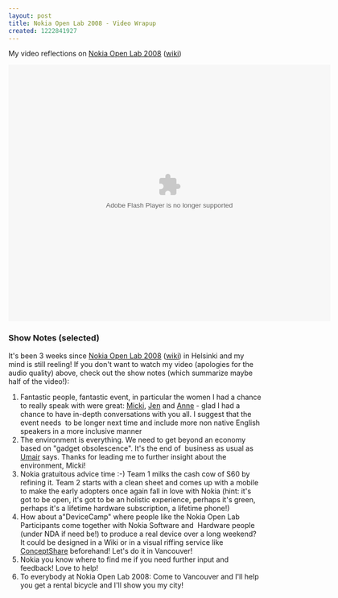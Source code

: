 ```yaml
---
layout: post
title: Nokia Open Lab 2008 - Video Wrapup
created: 1222841927
---
```

<p>My video reflections on <a href="http://events.nokia.com/openlab">Nokia Open Lab 2008</a> (<a href="http://womhelsinki08.pbwiki.com">wiki</a>)
</p>
<embed src="http://blip.tv/play/AdCxeYgb" type="application/x-shockwave-flash" width="640" height="510" allowscriptaccess="always" allowfullscreen="true"></embed> 

<h3>Show Notes (selected)</h3>
<p>
It's been 3 weeks since <a href="http://events.nokia.com/openlab">Nokia Open Lab 2008</a> (<a href="http://womhelsinki08.pbwiki.com">wiki</a>) in Helsinki and my mind is still reeling! If you don't want to watch my video (apologies for the audio quality) above, check out the show notes (which summarize maybe half of the video!):
</p>
<ol>
	<li>Fantastic people, fantastic event, in particular the women I had a chance to really speak with were great: <a href="http://www.mickipedia.com/">Micki</a>, <a href="http://www.blackphoebe.com/msjen/">Jen</a> and <a href="http://writerscabal.com/default.aspx">Anne</a> - glad I had a chance to have in-depth conversations with you all. I suggest that the event needs  to be longer next time and include more non native English speakers in a more inclusive manner </li>
	<li>The environment is everything. We need to get beyond an economy based on &quot;gadget obsolescence&quot;. It's the end of  business as usual as <a href="http://www.bubblegeneration.com/">Umair</a> says. Thanks for leading me to further insight about the environment, Micki!</li>
	<li>Nokia gratuitous advice time :-) Team 1 milks the cash cow of S60 by refining it. Team 2 starts with a clean sheet and comes up with a mobile to make the early adopters once again fall in love with Nokia (hint: it's got to be open, it's got to be an holistic experience, perhaps it's green, perhaps it's a lifetime hardware subscription, a lifetime phone!)</li>
	<li>How about a&quot;DeviceCamp&quot; where people like the Nokia Open Lab Participants come together with Nokia Software and  Hardware people (under NDA if need be!) to produce a real device over a long weekend? It could be designed in a Wiki or in a visual riffing service like <a href="http://www.conceptshare.com/">ConceptShare</a> beforehand! Let's do it in Vancouver! </li>
	<li>Nokia you know where to find me if you need further input and feedback! Love to help! </li>
	<li>To everybody at Nokia Open Lab 2008: Come to Vancouver and I'll help you get a rental bicycle and I'll show you my city! </li>
</ol>
